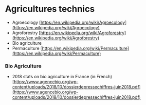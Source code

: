 # Agricultures technics

* Agroecology [https://en.wikipedia.org/wiki/Agroecology](https://en.wikipedia.org/wiki/Agroecology)
* Agroforestry [https://en.wikipedia.org/wiki/Agroforestry](https://en.wikipedia.org/wiki/Agroforestry)
* Bio agriculture 
* Permaculture [https://en.wikipedia.org/wiki/Permaculture](https://en.wikipedia.org/wiki/Permaculture) 

### Bio Agriculture

*  2018 stats on bio agriculture in France \(in French\) [https://www.agencebio.org/wp-content/uploads/2018/10/dossierdepressechiffres-juin2018.pdf](https://www.agencebio.org/wp-content/uploads/2018/10/dossierdepressechiffres-juin2018.pdf)





